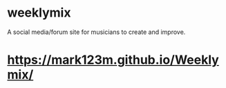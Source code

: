 # weeklymix

A social media/forum site for musicians to create and improve.

# https://mark123m.github.io/Weeklymix/
